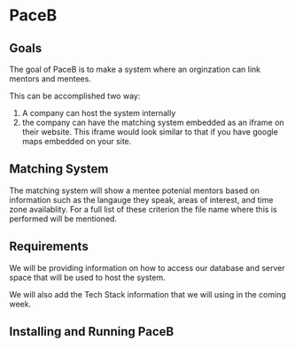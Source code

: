 # PaceB

## Goals

The goal of PaceB is to make a system where an orginzation can link mentors and mentees. 

This can be accomplished two way:
1. A company can host the system internally  
2. the company can have the matching system embedded as an iframe on their website. This iframe would look similar to that if you have google maps embedded on your site.

## Matching System 

The matching system will show a mentee potenial mentors based on information such as the langauge they speak, areas of interest, and time zone availablity. For a full list of these criterion the file name where this is performed will be mentioned.

## Requirements 

We will be providing information on how to access our database and server space that will be used to host the system.

We will also add the Tech Stack information that we will using in the coming week.



## Installing and Running PaceB

